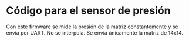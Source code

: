 # Código para el sensor de presión

Con este firmware se mide la presión de la matriz constantemente y se envia por UART. No se interpola. Se envia únicamente la matriz de 14x14.
